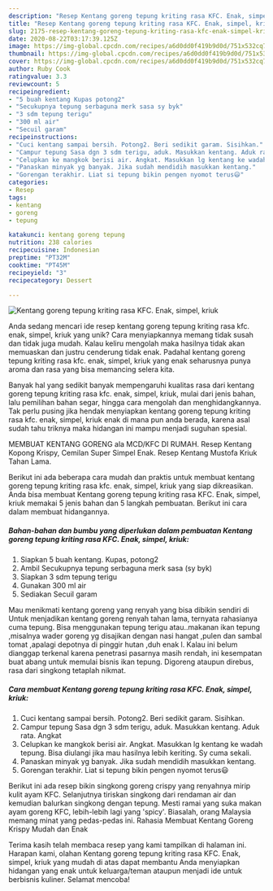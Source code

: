 ```yaml
---
description: "Resep Kentang goreng tepung kriting rasa KFC. Enak, simpel, kriuk Anti Gagal"
title: "Resep Kentang goreng tepung kriting rasa KFC. Enak, simpel, kriuk Anti Gagal"
slug: 2175-resep-kentang-goreng-tepung-kriting-rasa-kfc-enak-simpel-kriuk-anti-gagal
date: 2020-08-22T03:17:39.125Z
image: https://img-global.cpcdn.com/recipes/a6d0dd0f419b9d0d/751x532cq70/kentang-goreng-tepung-kriting-rasa-kfc-enak-simpel-kriuk-foto-resep-utama.jpg
thumbnail: https://img-global.cpcdn.com/recipes/a6d0dd0f419b9d0d/751x532cq70/kentang-goreng-tepung-kriting-rasa-kfc-enak-simpel-kriuk-foto-resep-utama.jpg
cover: https://img-global.cpcdn.com/recipes/a6d0dd0f419b9d0d/751x532cq70/kentang-goreng-tepung-kriting-rasa-kfc-enak-simpel-kriuk-foto-resep-utama.jpg
author: Ruby Cook
ratingvalue: 3.3
reviewcount: 5
recipeingredient:
- "5 buah kentang Kupas potong2"
- "Secukupnya tepung serbaguna merk sasa sy byk"
- "3 sdm tepung terigu"
- "300 ml air"
- "Secuil garam"
recipeinstructions:
- "Cuci kentang sampai bersih. Potong2. Beri sedikit garam. Sisihkan."
- "Campur tepung Sasa dgn 3 sdm terigu, aduk. Masukkan kentang. Aduk rata. Angkat"
- "Celupkan ke mangkok berisi air. Angkat. Masukkan lg kentang ke wadah tepung. Bisa diulangi jika mau hasilnya lebih keriting. Sy cuma sekali."
- "Panaskan minyak yg banyak. Jika sudah mendidih masukkan kentang."
- "Gorengan terakhir. Liat si tepung bikin pengen nyomot terus😃"
categories:
- Resep
tags:
- kentang
- goreng
- tepung

katakunci: kentang goreng tepung 
nutrition: 238 calories
recipecuisine: Indonesian
preptime: "PT32M"
cooktime: "PT45M"
recipeyield: "3"
recipecategory: Dessert

---
```



![Kentang goreng tepung kriting rasa KFC. Enak, simpel, kriuk](https://img-global.cpcdn.com/recipes/a6d0dd0f419b9d0d/751x532cq70/kentang-goreng-tepung-kriting-rasa-kfc-enak-simpel-kriuk-foto-resep-utama.jpg)

Anda sedang mencari ide resep kentang goreng tepung kriting rasa kfc. enak, simpel, kriuk yang unik? Cara menyiapkannya memang tidak susah dan tidak juga mudah. Kalau keliru mengolah maka hasilnya tidak akan memuaskan dan justru cenderung tidak enak. Padahal kentang goreng tepung kriting rasa kfc. enak, simpel, kriuk yang enak seharusnya punya aroma dan rasa yang bisa memancing selera kita.

Banyak hal yang sedikit banyak mempengaruhi kualitas rasa dari kentang goreng tepung kriting rasa kfc. enak, simpel, kriuk, mulai dari jenis bahan, lalu pemilihan bahan segar, hingga cara mengolah dan menghidangkannya. Tak perlu pusing jika hendak menyiapkan kentang goreng tepung kriting rasa kfc. enak, simpel, kriuk enak di mana pun anda berada, karena asal sudah tahu triknya maka hidangan ini mampu menjadi suguhan spesial.

MEMBUAT KENTANG GORENG ala MCD/KFC DI RUMAH. Resep Kentang Kopong Krispy, Cemilan Super Simpel Enak. Resep Kentang Mustofa Kriuk Tahan Lama.


Berikut ini ada beberapa cara mudah dan praktis untuk membuat kentang goreng tepung kriting rasa kfc. enak, simpel, kriuk yang siap dikreasikan. Anda bisa membuat Kentang goreng tepung kriting rasa KFC. Enak, simpel, kriuk memakai 5 jenis bahan dan 5 langkah pembuatan. Berikut ini cara dalam membuat hidangannya.

<!--inarticleads1-->

##### Bahan-bahan dan bumbu yang diperlukan dalam pembuatan Kentang goreng tepung kriting rasa KFC. Enak, simpel, kriuk:

1. Siapkan 5 buah kentang. Kupas, potong2
1. Ambil Secukupnya tepung serbaguna merk sasa (sy byk)
1. Siapkan 3 sdm tepung terigu
1. Gunakan 300 ml air
1. Sediakan Secuil garam


Mau menikmati kentang goreng yang renyah yang bisa dibikin sendiri di Untuk menjadikan kentang goreng renyah tahan lama, ternyata rahasianya cuma tepung. Bisa menggunakan tepung terigu atau..makanan ikan tepung ,misalnya wader goreng yg disajikan dengan nasi hangat ,pulen dan sambal tomat ,apalagi depotnya di pinggir hutan ,duh enak l. Kalau ini belum dianggap terkenal karena penetrasi pasarnya masih rendah, ini kesempatan buat abang untuk memulai bisnis ikan tepung. Digoreng ataupun direbus, rasa dari singkong tetaplah nikmat. 

<!--inarticleads2-->

##### Cara membuat Kentang goreng tepung kriting rasa KFC. Enak, simpel, kriuk:

1. Cuci kentang sampai bersih. Potong2. Beri sedikit garam. Sisihkan.
1. Campur tepung Sasa dgn 3 sdm terigu, aduk. Masukkan kentang. Aduk rata. Angkat
1. Celupkan ke mangkok berisi air. Angkat. Masukkan lg kentang ke wadah tepung. Bisa diulangi jika mau hasilnya lebih keriting. Sy cuma sekali.
1. Panaskan minyak yg banyak. Jika sudah mendidih masukkan kentang.
1. Gorengan terakhir. Liat si tepung bikin pengen nyomot terus😃


Berikut ini ada resep bikin singkong goreng crispy yang renyahnya mirip kulit ayam KFC. Selanjutnya tiriskan singkong dari rendaman air dan kemudian balurkan singkong dengan tepung. Mesti ramai yang suka makan ayam goreng KFC, lebih-lebih lagi yang &#39;spicy&#39;. Biasalah, orang Malaysia memang minat yang pedas-pedas ini. Rahasia Membuat Kentang Goreng Krispy Mudah dan Enak 

Terima kasih telah membaca resep yang kami tampilkan di halaman ini. Harapan kami, olahan Kentang goreng tepung kriting rasa KFC. Enak, simpel, kriuk yang mudah di atas dapat membantu Anda menyiapkan hidangan yang enak untuk keluarga/teman ataupun menjadi ide untuk berbisnis kuliner. Selamat mencoba!
